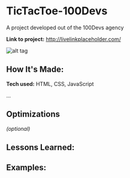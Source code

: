 # TicTacToe-100Devs
A project developed out of the 100Devs agency

**Link to project:** http://livelinkplaceholder.com/

![alt tag](http://placecorgi.com/1200/650)

## How It's Made:

**Tech used:** HTML, CSS, JavaScript

...

## Optimizations
*(optional)*


## Lessons Learned:


## Examples:


